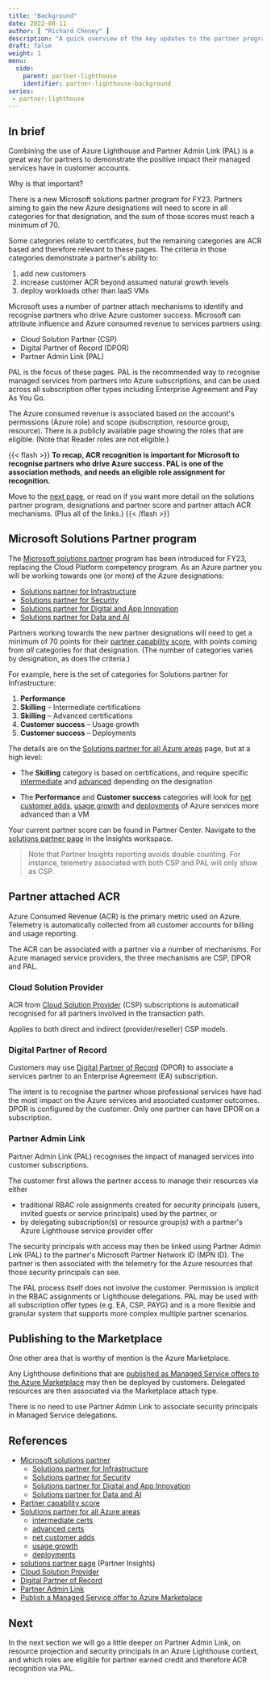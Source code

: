 ```yaml
---
title: "Background"
date: 2022-08-11
author: [ "Richard Cheney" ]
description: "A quick overview of the key updates to the partner program for FY23 and ACR based criteria within the partner score."
draft: false
weight: 1
menu:
  side:
    parent: partner-lighthouse
    identifier: partner-lighthouse-background
series:
 - partner-lighthouse
---
```


## In brief

Combining the use of Azure Lighthouse and Partner Admin Link (PAL) is a great way for partners  to demonstrate the positive impact their managed services have in customer accounts.

Why is that important?

There is a new Microsoft solutions partner program for FY23. Partners aiming to gain the new Azure designations will need to score in all categories for that designation, and the sum of those scores must reach a minimum of 70.

Some categories relate to certificates, but the remaining categories are ACR based and therefore relevant to these pages. The criteria in those categories demonstrate a partner's ability to:

1. add new customers
1. increase customer ACR beyond assumed natural growth levels
1. deploy workloads other than IaaS VMs

Microsoft uses a number of partner attach mechanisms to identify and recognise partners who drive Azure customer success. Microsoft can attribute influence and Azure consumed revenue to  services partners using:

* Cloud Solution Partner (CSP)
* Digital Partner of Record (DPOR)
* Partner Admin Link (PAL)

PAL is the focus of these pages. PAL is the recommended way to recognise managed services from partners into Azure subscriptions, and can be used across all subscription offer types including Enterprise Agreement and Pay As You Go.

The Azure consumed revenue is associated based on the account's permissions (Azure role) and scope (subscription, resource group, resource). There is a publicly available page showing the roles that are eligible. (Note that Reader roles are not eligible.)

{{< flash >}}
**To recap, ACR recognition is important for Microsoft to recognise partners who drive Azure success. PAL is one of the association methods, and needs an eligible role assignment for recognition.**

Move to the [next page](../combining), or read on if you want more detail on the solutions partner program, designations and partner score and partner attach ACR mechanisms. (Plus all of the links.)
{{< /flash >}}

## Microsoft Solutions Partner program

The [Microsoft solutions partner](https://docs.microsoft.com/partner-center/introduction-to-pcs) program has been introduced for FY23, replacing the Cloud Platform competency program. As an Azure partner you will be working towards one (or more) of the Azure designations:

* [Solutions partner for Infrastructure](https://partner.microsoft.com/training/assets/collection/solutions-partner-for-infrastructure-azure#/)
* [Solutions partner for Security](https://partner.microsoft.com/training/assets/collection/solutions-partner-for-security#/)
* [Solutions partner for Digital and App Innovation](https://partner.microsoft.com/training/assets/collection/solutions-partner-for-digital-and-app-innovation-azure#/)
* [Solutions partner for Data and AI](https://partner.microsoft.com/training/assets/collection/solutions-partner-for-data-and-ai-azure#/)

Partners working towards the new partner designations will need to get a minimum of 70 points for their [partner capability score](https://docs.microsoft.com/partner-center/partner-capability-score), with points coming from *all* categories for that designation. (The number of categories varies by designation, as does the criteria.)

For example, here is the set of categories for Solutions partner for Infrastructure:

1. **Performance**
1. **Skilling** – Intermediate certifications
1. **Skilling** – Advanced certifications
1. **Customer success** – Usage growth
1. **Customer success** – Deployments

The details are on the [Solutions partner for all Azure areas](https://docs.microsoft.com/partner-center/solutions-partner-azure) page, but at a high level:

* The **Skilling** category is based on certifications, and require specific [intermediate](https://docs.microsoft.com/partner-center/solutions-partner-azure#intermediate-certifications) and [advanced](https://docs.microsoft.com/partner-center/solutions-partner-azure#advanced-certifications) depending on the designation

* The **Performance** and **Customer success** categories will look for [net customer adds](https://docs.microsoft.com/partner-center/solutions-partner-azure#net-customer-adds), [usage growth](https://docs.microsoft.com/partner-center/solutions-partner-azure#usage-growth) and [deployments](https://docs.microsoft.com/partner-center/solutions-partner-azure#deployments) of Azure services more advanced than a VM

Your current partner score can be found in Partner Center. Navigate to the [solutions partner page](https://partner.microsoft.com/dashboard/insights/mpninsights/solutionspartner?source=docs) in the Insights workspace.

> Note that Partner Insights reporting avoids double counting. For instance, telemetry associated with both CSP and PAL will only show as CSP.

## Partner attached ACR

Azure Consumed Revenue (ACR) is the primary metric used on Azure. Telemetry is automatically collected from all customer accounts for billing and usage reporting.

The ACR can be associated with a partner via a number of mechanisms. For Azure managed service providers, the three mechanisms are CSP, DPOR and PAL.

### Cloud Solution Provider

ACR from [Cloud Solution Provider](https://docs.microsoft.com/partner-center/csp-overview) (CSP) subscriptions is automaticall recognised for all partners involved in the transaction path.

Applies to both direct and indirect (provider/reseller) CSP models.

### Digital Partner of Record

Customers may use [Digital Partner of Record](https://docs.microsoft.com/partner-center/link-partner-id-for-azure-performance-pal-dpor#link-to-a-partner-id-with-dpor) (DPOR) to associate a services partner to an Enterprise Agreement (EA) subscription.

The intent is to recognise the partner whose professional services have had the most impact on the Azure services and associated customer outcomes. DPOR is configured by the customer. Only one partner can have DPOR on a subscription.

### Partner Admin Link

Partner Admin Link (PAL) recognises the impact of managed services into customer subscriptions.

The customer first allows the partner access to manage their resources via either

* traditional RBAC role assignments created for security principals (users, invited guests or service principals) used by the partner, or
* by delegating subscription(s) or resource group(s) with a partner's Azure Lighthouse service provider offer

The security principals with access may then be linked using Partner Admin Link (PAL) to the partner's Microsoft Partner Network ID (MPN ID). The partner is then associated with the telemetry for the Azure resources that those security principals can see.

The PAL process itself does not involve the customer. Permission is implicit in the RBAC assignments or Lighthouse delegations. PAL may be used with all subscription offer types (e.g. EA, CSP, PAYG) and is a more flexible and granular system that supports more complex multiple partner scenarios.

## Publishing to the Marketplace

One other area that is worthy of mention is the Azure Marketplace.

Any Lighthouse definitions that are [published as Managed Service offers to the Azure Marketplace](https://docs.microsoft.com/azure/lighthouse/how-to/publish-managed-services-offers) may then be deployed by customers. Delegated resources are then associated via the Marketplace attach type.

There is no need to use Partner Admin Link to associate security principals in Managed Service delegations.

## References

* [Microsoft solutions partner](https://docs.microsoft.com/partner-center/introduction-to-pcs)
  * [Solutions partner for Infrastructure](https://partner.microsoft.com/training/assets/collection/solutions-partner-for-infrastructure-azure#/)
  * [Solutions partner for Security](https://partner.microsoft.com/training/assets/collection/solutions-partner-for-security#/)
  * [Solutions partner for Digital and App Innovation](https://partner.microsoft.com/training/assets/collection/solutions-partner-for-digital-and-app-innovation-azure#/)
  * [Solutions partner for Data and AI](https://partner.microsoft.com/training/assets/collection/solutions-partner-for-data-and-ai-azure#/)
* [Partner capability score](https://docs.microsoft.com/partner-center/partner-capability-score)
* [Solutions partner for all Azure areas](https://docs.microsoft.com/partner-center/solutions-partner-azure)
  * [intermediate certs](https://docs.microsoft.com/partner-center/solutions-partner-azure#intermediate-certifications)
  * [advanced certs](https://docs.microsoft.com/partner-center/solutions-partner-azure#advanced-certifications)
  * [net customer adds](https://docs.microsoft.com/partner-center/solutions-partner-azure#net-customer-adds)
  * [usage growth](https://docs.microsoft.com/partner-center/solutions-partner-azure#usage-growth)
  * [deployments](https://docs.microsoft.com/partner-center/solutions-partner-azure#deployments)
* [solutions partner page](https://partner.microsoft.com/dashboard/insights/mpninsights/solutionspartner?source=docs) (Partner Insights)
* [Cloud Solution Provider](https://docs.microsoft.com/partner-center/csp-overview)
* [Digital Partner of Record](https://docs.microsoft.com/partner-center/link-partner-id-for-azure-performance-pal-dpor#link-to-a-partner-id-with-dpor)
* [Partner Admin Link](https://aka.ms/partneradminlink)
* [Publish a Managed Service offer to Azure Marketplace](https://docs.microsoft.com/azure/lighthouse/how-to/publish-managed-services-offers)

## Next

In the next section we will go a little deeper on Partner Admin Link, on resource projection and security principals in an Azure Lighthouse context, and which roles are eligible for partner earned credit and therefore ACR recognition via PAL.
